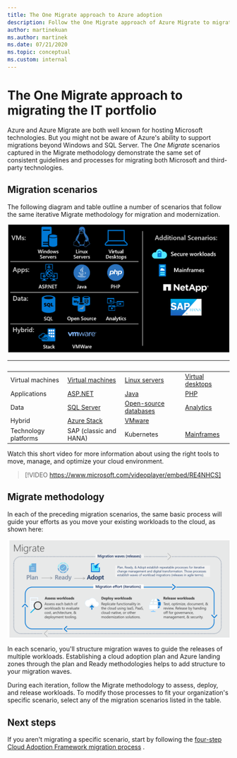 ```yaml
---
title: The One Migrate approach to Azure adoption
description: Follow the One Migrate approach of Azure Migrate to migrate and modernize entire IT portfolios.
author: martinekuan
ms.author: martinek
ms.date: 07/21/2020
ms.topic: conceptual
ms.custom: internal
---
```


# The One Migrate approach to migrating the IT portfolio

Azure and Azure Migrate are both well known for hosting Microsoft technologies. But you might not be aware of Azure's ability to support migrations beyond Windows and SQL Server. The *One Migrate* scenarios captured in the Migrate methodology demonstrate the same set of consistent guidelines and processes for migrating both Microsoft and third-party technologies.

## Migration scenarios

The following diagram and table outline a number of scenarios that follow the same iterative Migrate methodology for migration and modernization.

![Diagram of the Cloud Adoption Framework migration model showing the virtual machines, applications, data, and hybrid resources you will need.](../_images/migrate/one-migrate.png)

| <span title="Scenario">&nbsp;</span> | <span title="Column 2">&nbsp;</span> | <span title="Column 3">&nbsp;</span> | <span title="Column 4">&nbsp;</span> |
|--|---------|---------|---------|
| Virtual machines | [Virtual machines](../migrate/azure-best-practices/contoso-migration-rehost-vm.md) | [Linux servers](../migrate/azure-best-practices/contoso-migration-rehost-linux-vm.md) | [Virtual desktops](./azure-virtual-desktop/index.md) |
| Applications | [ASP.NET](../migrate/azure-best-practices/contoso-migration-refactor-web-app-sql.md) | [Java](/azure/developer/java/migration/migration-overview?bc=/azure/cloud-adoption-framework/_bread/toc.json&toc=/azure/cloud-adoption-framework/toc.json) | [PHP](../migrate/azure-best-practices/contoso-migration-refactor-linux-app-service-mysql.md) |
| Data | [SQL Server](../migrate/azure-best-practices/contoso-migration-rehost-vm-sql-managed-instance.md) | [Open-source databases](../migrate/azure-best-practices/sql-migration.md) | [Analytics](../migrate/azure-best-practices/analytics/analytics-solutions-overview.md) |
| Hybrid | [Azure Stack](./azure-stack/index.md) | [VMware](./azure-vmware/index.md) | |
| Technology platforms | SAP (classic and HANA) | Kubernetes | [Mainframes](../infrastructure/mainframe-migration/index.md) |

Watch this short video for more information about using the right tools to move, manage, and optimize your cloud environment.

<!-- markdownlint-disable MD034 -->

> [!VIDEO https://www.microsoft.com/videoplayer/embed/RE4NHCS]

<!-- markdownlint-enable MD034 -->

## Migrate methodology

In each of the preceding migration scenarios, the same basic process will guide your efforts as you move your existing workloads to the cloud, as shown here:

![Diagram of the Cloud Adoption Framework migration model showing the migration waves and the migration effort.](../_images/migrate/methodology.png)

In each scenario, you'll structure migration waves to guide the releases of multiple workloads. Establishing a cloud adoption plan and Azure landing zones through the plan and Ready methodologies helps to add structure to your migration waves.

During each iteration, follow the Migrate methodology to assess, deploy, and release workloads. To modify those processes to fit your organization's specific scenario, select any of the migration scenarios listed in the table.

## Next steps

If you aren't migrating a specific scenario, start by following the [four-step Cloud Adoption Framework migration process](../migrate/index.md)
.
